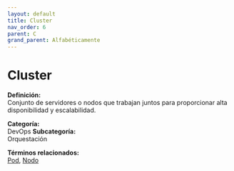 ```yaml
---
layout: default
title: Cluster
nav_order: 6
parent: C
grand_parent: Alfabéticamente
---
```


# Cluster

**Definición:**  
Conjunto de servidores o nodos que trabajan juntos para proporcionar alta disponibilidad y escalabilidad.

**Categoría:**  
DevOps 
**Subcategoría:**  
Orquestación

**Términos relacionados:**  
[Pod](https://maleniski.github.io/diccionario-angl-tec-mx/docs/alfabeticamente/P/pod.html), [Nodo](https://maleniski.github.io/diccionario-angl-tec-mx/docs/alfabeticamente/N/nodo.html)
